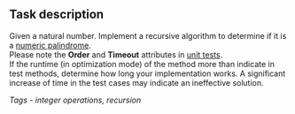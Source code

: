 ## Task description ##

Given a natural number. Implement a recursive algorithm to determine if it is a [numeric palindrome](https://en.wikipedia.org/wiki/Palindromic_number).   
Please note the **Order** and **Timeout** attributes in [unit tests](https://github.com/AnzhelikaKravchuk/AutoCode-Tasks-PalindromicNumberTask/blob/master/PalindromicNumberTask.Tests/NumbersExtensionTests.cs).    
If the runtime (in optimization mode) of the method more than indicate in test methods, determine how long your implementation works. A significant increase of time in the test cases may indicate an ineffective solution.

*Tags - integer operations, recursion*
